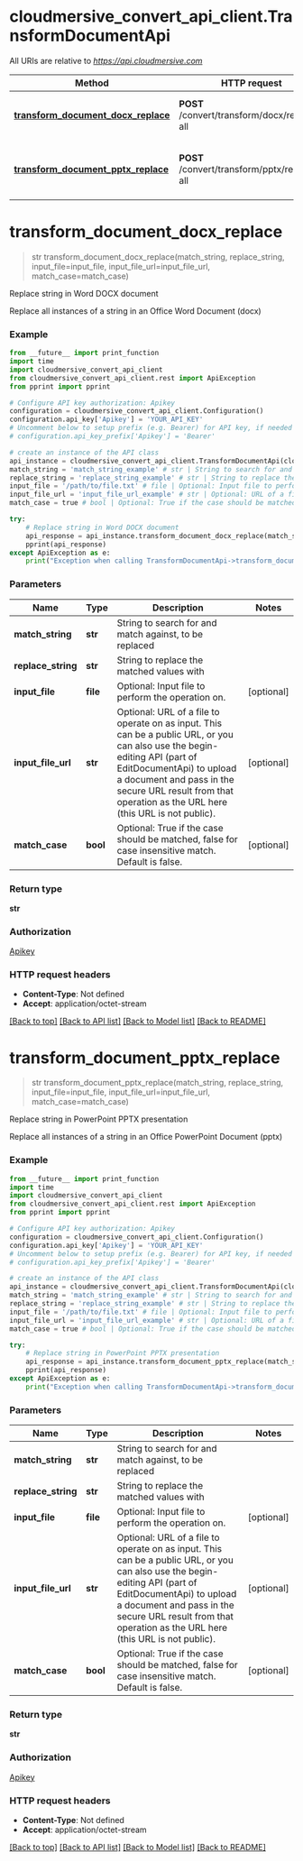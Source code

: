 # cloudmersive_convert_api_client.TransformDocumentApi

All URIs are relative to *https://api.cloudmersive.com*

Method | HTTP request | Description
------------- | ------------- | -------------
[**transform_document_docx_replace**](TransformDocumentApi.md#transform_document_docx_replace) | **POST** /convert/transform/docx/replace-all | Replace string in Word DOCX document
[**transform_document_pptx_replace**](TransformDocumentApi.md#transform_document_pptx_replace) | **POST** /convert/transform/pptx/replace-all | Replace string in PowerPoint PPTX presentation


# **transform_document_docx_replace**
> str transform_document_docx_replace(match_string, replace_string, input_file=input_file, input_file_url=input_file_url, match_case=match_case)

Replace string in Word DOCX document

Replace all instances of a string in an Office Word Document (docx)

### Example
```python
from __future__ import print_function
import time
import cloudmersive_convert_api_client
from cloudmersive_convert_api_client.rest import ApiException
from pprint import pprint

# Configure API key authorization: Apikey
configuration = cloudmersive_convert_api_client.Configuration()
configuration.api_key['Apikey'] = 'YOUR_API_KEY'
# Uncomment below to setup prefix (e.g. Bearer) for API key, if needed
# configuration.api_key_prefix['Apikey'] = 'Bearer'

# create an instance of the API class
api_instance = cloudmersive_convert_api_client.TransformDocumentApi(cloudmersive_convert_api_client.ApiClient(configuration))
match_string = 'match_string_example' # str | String to search for and match against, to be replaced
replace_string = 'replace_string_example' # str | String to replace the matched values with
input_file = '/path/to/file.txt' # file | Optional: Input file to perform the operation on. (optional)
input_file_url = 'input_file_url_example' # str | Optional: URL of a file to operate on as input.  This can be a public URL, or you can also use the begin-editing API (part of EditDocumentApi) to upload a document and pass in the secure URL result from that operation as the URL here (this URL is not public). (optional)
match_case = true # bool | Optional: True if the case should be matched, false for case insensitive match. Default is false. (optional)

try:
    # Replace string in Word DOCX document
    api_response = api_instance.transform_document_docx_replace(match_string, replace_string, input_file=input_file, input_file_url=input_file_url, match_case=match_case)
    pprint(api_response)
except ApiException as e:
    print("Exception when calling TransformDocumentApi->transform_document_docx_replace: %s\n" % e)
```

### Parameters

Name | Type | Description  | Notes
------------- | ------------- | ------------- | -------------
 **match_string** | **str**| String to search for and match against, to be replaced | 
 **replace_string** | **str**| String to replace the matched values with | 
 **input_file** | **file**| Optional: Input file to perform the operation on. | [optional] 
 **input_file_url** | **str**| Optional: URL of a file to operate on as input.  This can be a public URL, or you can also use the begin-editing API (part of EditDocumentApi) to upload a document and pass in the secure URL result from that operation as the URL here (this URL is not public). | [optional] 
 **match_case** | **bool**| Optional: True if the case should be matched, false for case insensitive match. Default is false. | [optional] 

### Return type

**str**

### Authorization

[Apikey](../README.md#Apikey)

### HTTP request headers

 - **Content-Type**: Not defined
 - **Accept**: application/octet-stream

[[Back to top]](#) [[Back to API list]](../README.md#documentation-for-api-endpoints) [[Back to Model list]](../README.md#documentation-for-models) [[Back to README]](../README.md)

# **transform_document_pptx_replace**
> str transform_document_pptx_replace(match_string, replace_string, input_file=input_file, input_file_url=input_file_url, match_case=match_case)

Replace string in PowerPoint PPTX presentation

Replace all instances of a string in an Office PowerPoint Document (pptx)

### Example
```python
from __future__ import print_function
import time
import cloudmersive_convert_api_client
from cloudmersive_convert_api_client.rest import ApiException
from pprint import pprint

# Configure API key authorization: Apikey
configuration = cloudmersive_convert_api_client.Configuration()
configuration.api_key['Apikey'] = 'YOUR_API_KEY'
# Uncomment below to setup prefix (e.g. Bearer) for API key, if needed
# configuration.api_key_prefix['Apikey'] = 'Bearer'

# create an instance of the API class
api_instance = cloudmersive_convert_api_client.TransformDocumentApi(cloudmersive_convert_api_client.ApiClient(configuration))
match_string = 'match_string_example' # str | String to search for and match against, to be replaced
replace_string = 'replace_string_example' # str | String to replace the matched values with
input_file = '/path/to/file.txt' # file | Optional: Input file to perform the operation on. (optional)
input_file_url = 'input_file_url_example' # str | Optional: URL of a file to operate on as input.  This can be a public URL, or you can also use the begin-editing API (part of EditDocumentApi) to upload a document and pass in the secure URL result from that operation as the URL here (this URL is not public). (optional)
match_case = true # bool | Optional: True if the case should be matched, false for case insensitive match. Default is false. (optional)

try:
    # Replace string in PowerPoint PPTX presentation
    api_response = api_instance.transform_document_pptx_replace(match_string, replace_string, input_file=input_file, input_file_url=input_file_url, match_case=match_case)
    pprint(api_response)
except ApiException as e:
    print("Exception when calling TransformDocumentApi->transform_document_pptx_replace: %s\n" % e)
```

### Parameters

Name | Type | Description  | Notes
------------- | ------------- | ------------- | -------------
 **match_string** | **str**| String to search for and match against, to be replaced | 
 **replace_string** | **str**| String to replace the matched values with | 
 **input_file** | **file**| Optional: Input file to perform the operation on. | [optional] 
 **input_file_url** | **str**| Optional: URL of a file to operate on as input.  This can be a public URL, or you can also use the begin-editing API (part of EditDocumentApi) to upload a document and pass in the secure URL result from that operation as the URL here (this URL is not public). | [optional] 
 **match_case** | **bool**| Optional: True if the case should be matched, false for case insensitive match. Default is false. | [optional] 

### Return type

**str**

### Authorization

[Apikey](../README.md#Apikey)

### HTTP request headers

 - **Content-Type**: Not defined
 - **Accept**: application/octet-stream

[[Back to top]](#) [[Back to API list]](../README.md#documentation-for-api-endpoints) [[Back to Model list]](../README.md#documentation-for-models) [[Back to README]](../README.md)

